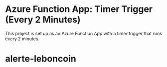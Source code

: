 # Azure Function App: Timer Trigger (Every 2 Minutes)

This project is set up as an Azure Function App with a timer trigger that runs every 2 minutes.

# alerte-leboncoin
